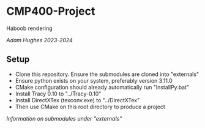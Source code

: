 # CMP400-Project
Haboob rendering
 
*Adam Hughes 2023-2024*
## Setup
- Clone this repository. Ensure the submodules are cloned into "externals"
- Ensure python exists on your system, preferably version 3.11.0
- CMake configuration should already automatically run "InstallPy.bat"
- Install Tracy 0.10 to "../Tracy-0.10"
- Install DirectXTex (texconv.exe) to "../DirectXTex"
- Then use CMake on this root directory to produce a project

*Information on submodules under "externals"*